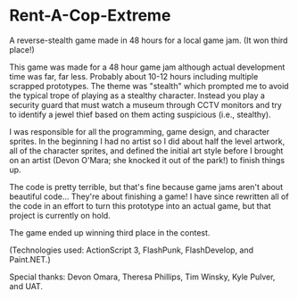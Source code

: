 Rent-A-Cop-Extreme
==================

A reverse-stealth game made in 48 hours for a local game jam. (It won third place!)

This game was made for a 48 hour game jam although actual development time was far, far less. Probably about 10-12 hours including multiple scrapped prototypes. The theme was "stealth" which prompted me to avoid the typical trope of playing as a stealthy character. Instead you play a security guard that must watch a museum through CCTV monitors and try to identify a jewel thief based on them acting suspicious (i.e., stealthy).

I was responsible for all the programming, game design, and character sprites. In the beginning I had no artist so I did about half the level artwork, all of the character sprites, and defined the initial art style before I brought on an artist (Devon O'Mara; she knocked it out of the park!) to finish things up.

The code is pretty terrible, but that's fine because game jams aren't about beautiful code... They're about finishing a game! I have since rewritten all of the code in an effort to turn this prototype into an actual game, but that project is currently on hold.

The game ended up winning third place in the contest.

(Technologies used: ActionScript 3, FlashPunk, FlashDevelop, and Paint.NET.)

Special thanks: Devon Omara, Theresa Phillips, Tim Winsky, Kyle Pulver, and UAT.

